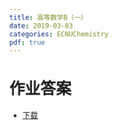 ```yaml
---
title: 高等数学B（一）
date: 2019-03-03
categories: ECNUChemistry
pdf: true
---
```

# 作业答案

* [下载](https://dev.tencent.com/api/share/download/fc9b78b2-8a69-47f6-b5bf-3a81d8f32f7f)
